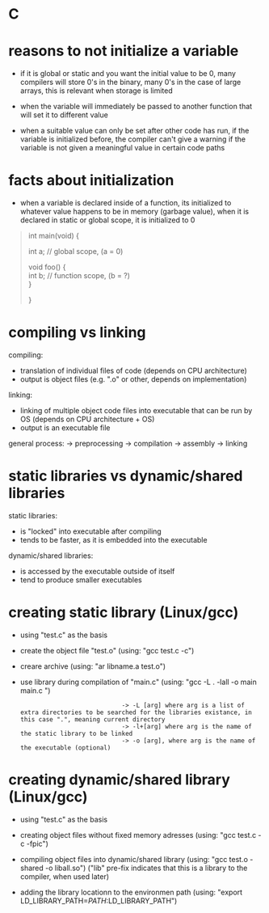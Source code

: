# C 

# reasons to not initialize a variable

- if it is global or static and you want the initial value 
  to be 0, many compilers will store 0's in the binary, 
  many 0's in the case of large arrays, this is relevant when 
  storage is limited

- when the variable will immediately be passed to another 
  function that will set it to different value 

- when a suitable value can only be set after other code 
  has run, if the variable is initialized before, the 
  compiler can't give a warning if the variable is not given
  a meaningful value in certain code paths 

# facts about initialization

- when a variable is declared inside of a function, its 
  initialized to whatever value happens to be in memory
  (garbage value), when it is declared in static or global 
  scope, it is initialized to 0

> int main(void) {  
>  
>   int a;                  // global scope, (a = 0)  
>   
>   void foo() {  
>     int b;                // function scope, (b = ?)  
>   }
>     
> }

# compiling vs linking 

compiling:
  - translation of individual files of code (depends on CPU architecture)
  - output is object files (e.g. ".o" or other, depends on implementation)

linking:
  - linking of multiple object code files into executable that can be run by OS (depends on CPU architecture + OS)
  - output is an executable file

general process: 
  -> preprocessing 
  -> compilation 
  -> assembly 
  -> linking


# static libraries vs dynamic/shared libraries

static libraries:
  - is "locked" into executable after compiling
  - tends to be faster, as it is embedded into the 
    executable 

dynamic/shared libraries: 
  - is accessed by the executable outside of itself 
  - tend to produce smaller executables


# creating static library (Linux/gcc)
  - using "test.c" as the basis 
  
  - create the object file "test.o"             (using: "gcc test.c -c")
  - creare archive                              (using: "ar libname.a test.o")
  - use library during compilation of "main.c"  (using: "gcc -L . -lall -o main main.c ")

                                    -> -L [arg] where arg is a list of extra directories to be searched for the libraries existance, in this case ".", meaning current directory 
                                    -> -l+[arg] where arg is the name of the static library to be linked
                                    -> -o [arg], where arg is the name of the executable (optional)



# creating dynamic/shared library (Linux/gcc)
  - using "test.c" as the basis
  
  - creating object files without fixed memory adresses (using: "gcc test.c -c -fpic")
  - compiling object files into dynamic/shared library  (using: "gcc test.o -shared -o liball.so") ("lib" pre-fix indicates that this is a library to the compiler, when used later)
  - adding the library locationn to the environmen path (using: "export LD_LIBRARY_PATH=$PATH:$LD_LIBRARY_PATH")

